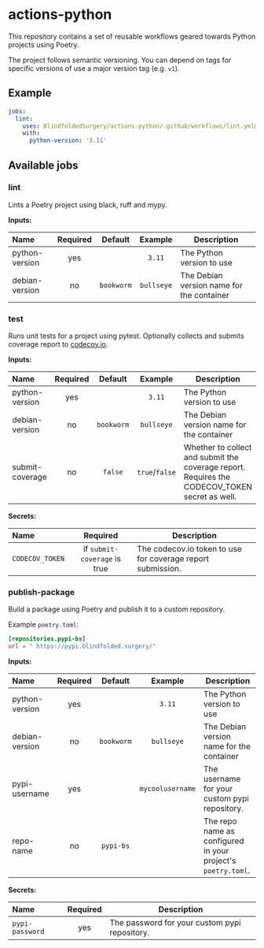 # actions-python

This repository contains a set of reusable workflows geared towards Python projects using Poetry.

The project follows semantic versioning. You can depend on tags for specific versions of use a
major version tag (e.g. `v1`).

## Example

```yaml
jobs:
  lint:
    uses: BlindfoldedSurgery/actions-python/.github/workflows/lint.yml@v1
    with:
      python-version: '3.11'
```

## Available jobs

### lint

Lints a Poetry project using black, ruff and mypy.

**Inputs:**

| Name           | Required |  Default   |  Example   | Description                               |
|:---------------|:--------:|:----------:|:----------:|-------------------------------------------|
| python-version |   yes    |            |   `3.11`   | The Python version to use                 |
| debian-version |    no    | `bookworm` | `bullseye` | The Debian version name for the container |

### test

Runs unit tests for a project using pytest. Optionally collects and submits coverage report to
[codecov.io](https://codecov.io).

**Inputs:**

| Name            | Required |  Default   |    Example     | Description                                                                                   |
|:----------------|:--------:|:----------:|:--------------:|-----------------------------------------------------------------------------------------------|
| python-version  |   yes    |            |     `3.11`     | The Python version to use                                                                     |
| debian-version  |    no    | `bookworm` |   `bullseye`   | The Debian version name for the container                                                     |
| submit-coverage |    no    |  `false`   | `true`/`false` | Whether to collect and submit the coverage report. Requires the CODECOV_TOKEN secret as well. |

**Secrets:**

| Name            |           Required           | Description                                                 |
|:----------------|:----------------------------:|-------------------------------------------------------------|
| `CODECOV_TOKEN` | if `submit-coverage` is true | The codecov.io token to use for coverage report submission. |

### publish-package

Build a package using Poetry and publish it to a custom repository.

Example `poetry.toml`:
```toml
[repositories.pypi-bs]
url = " https://pypi.blindfolded.surgery/"
```

**Inputs:**

| Name           | Required |  Default   |     Example      | Description                                                  |
|:---------------|:--------:|:----------:|:----------------:|--------------------------------------------------------------|
| python-version |   yes    |            |      `3.11`      | The Python version to use                                    |
| debian-version |    no    | `bookworm` |    `bullseye`    | The Debian version name for the container                    |
| pypi-username  |   yes    |            | `mycoolusername` | The username for your custom pypi repository.                |
| repo-name      |    no    | `pypi-bs`  |                  | The repo name as configured in your project's `poetry.toml`. |

**Secrets:**

| Name            | Required | Description                                   |
|:----------------|:--------:|-----------------------------------------------|
| `pypi-password` |   yes    | The password for your custom pypi repository. |
